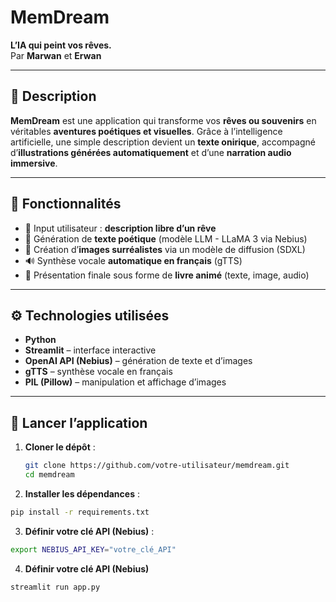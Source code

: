 # MemDream

**L’IA qui peint vos rêves.**  
Par **Marwan** et **Erwan**

---

## 🎯 Description

**MemDream** est une application qui transforme vos **rêves ou souvenirs** en véritables **aventures poétiques et visuelles**. Grâce à l’intelligence artificielle, une simple description devient un **texte onirique**, accompagné d’**illustrations générées automatiquement** et d’une **narration audio immersive**.

---

## 🧠 Fonctionnalités

- 📝 Input utilisateur : **description libre d’un rêve**
- 🧾 Génération de **texte poétique** (modèle LLM - LLaMA 3 via Nebius)
- 🎨 Création d’**images surréalistes** via un modèle de diffusion (SDXL)
- 🔊 Synthèse vocale **automatique en français** (gTTS)
- 📖 Présentation finale sous forme de **livre animé** (texte, image, audio)

---

## ⚙️ Technologies utilisées

- **Python**
- **Streamlit** – interface interactive
- **OpenAI API (Nebius)** – génération de texte et d’images
- **gTTS** – synthèse vocale en français
- **PIL (Pillow)** – manipulation et affichage d’images

---

## 🚀 Lancer l’application

1. **Cloner le dépôt** :  
   ```bash
   git clone https://github.com/votre-utilisateur/memdream.git
   cd memdream
    ```
   
2. **Installer les dépendances** : 
  ```bash
pip install -r requirements.txt
  ```

3. **Définir votre clé API (Nebius)** :
  ```bash
export NEBIUS_API_KEY="votre_clé_API"
  ```

4. **Définir votre clé API (Nebius)** 
  ```bash
streamlit run app.py
  ```

